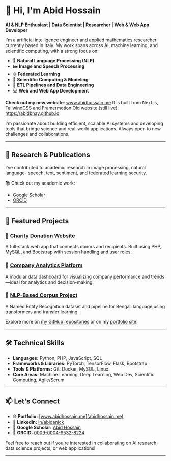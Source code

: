 # 👋 Hi, I'm Abid Hossain

**AI & NLP Enthusiast | Data Scientist | Researcher | Web & Web App Developer**

I'm a artificial intelligence engineer and applied mathematics researcher currently based in Italy. My work spans across AI, machine learning, and scientific computing, with a strong focus on:

- 🧠 **Natural Language Processing (NLP)**
- 🖼️ **Image and Speech Processing**
- 🌐 **Federated Learning**
- 🧪 **Scientific Computing & Modeling**
- 🧰 **ETL Pipelines and Data Engineering**
- 💻 **Web and Web App Development**

**Check out my new website**: www.abidhossain.me
It is built from Next.js, TailwindCSS and Framermotion
Old website (still live): https://abidbhay.github.io

I'm passionate about building efficient, scalable AI systems and developing tools that bridge science and real-world applications. Always open to new challenges and collaborations.

---

## 🔬 Research & Publications

I’ve contributed to academic research in image processing, natural language- speech, text, sentiment, and federated learning security.

📚 Check out my academic work:

- [Google Scholar](https://scholar.google.com/citations?hl=en&user=9SFNxhMAAAAJ)
- [ORCID](https://orcid.org/0009-0004-9532-8224)

---

## 🚀 Featured Projects

### 🔹 [Charity Donation Website](https://github.com/wojackbro/charity_donation_website)
A full-stack web app that connects donors and recipients. Built using PHP, MySQL, and Bootstrap with session handling and user roles.

### 🔹 [Company Analytics Platform](https://github.com/wojackbro/Company_Analytics_Project)
A modular data dashboard for visualizing company performance and trends—ideal for analytics and decision-making.

### 🔹 [NLP-Based Corpus Project](https://github.com/wojackbro/Sentiment_Classification_Bengali_Text)
A Named Entity Recognition dataset and pipeline for Bengali language using transformers and transfer learning.

Explore more on [my GitHub repositories](https://github.com/wojackbro?tab=repositories) or on my [portfolio site](https://www.abidbhay.github.io).

---

## 🛠️ Technical Skills

- **Languages:** Python, PHP, JavaScript, SQL  
- **Frameworks & Libraries:** PyTorch, TensorFlow, Flask, Bootstrap  
- **Tools & Platforms:** Git, Docker, MySQL, Linux  
- **Core Areas:** Machine Learning, Deep Learning, Web Dev, Scientific Computing, Agile/Scrum

---

## 📫 Let's Connect

- 🌐 **Portfolio:** [www.abidhossain.me](abidhossain.me)
- 💼 **LinkedIn:** [in/abidanick](https://www.linkedin.com/in/abidanick)
- 🧠 **Google Scholar:** [Abid Hossain](https://scholar.google.com/citations?hl=en&user=9SFNxhMAAAAJ)
- 🧾 **ORCID:** [0009-0004-9532-8224](https://orcid.org/0009-0004-9532-8224)

Feel free to reach out if you're interested in collaborating on AI research, data science projects, or web applications!

---
